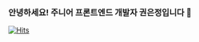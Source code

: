 ### 안녕하세요! 주니어 프론트엔드 개발자 권은정입니다 🌈

<!--
**intothejourneys/intothejourneys** is a ✨ _special_ ✨ repository because its `README.md` (this file) appears on your GitHub profile.

Here are some ideas to get you started:

- 🔭 I’m currently working on ...
- 🌱 I’m currently learning ...
- 👯 I’m looking to collaborate on ...
- 🤔 I’m looking for help with ...
- 💬 Ask me about ...
- 📫 How to reach me: ...
- 😄 Pronouns: ...
- ⚡ Fun fact: ...
-->

[![Hits](https://hits.seeyoufarm.com/api/count/incr/badge.svg?url=https%3A%2F%2Fgithub.com%2Fintothejourneys&count_bg=%2390EDE3&title_bg=%2395959A&icon=&icon_color=%23FFFFFF&title=hits&edge_flat=true)](https://hits.seeyoufarm.com)
